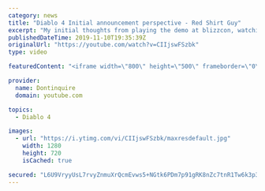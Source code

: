 ```yaml
---
category: news
title: "Diablo 4 Initial announcement perspective - Red Shirt Guy"
excerpt: "My initial thoughts from playing the demo at blizzcon, watching the developer interviews, and listening to the wacky Q&A from the systems and features panel."
publishedDateTime: 2019-11-10T19:35:39Z
originalUrl: "https://youtube.com/watch?v=CIIjswFSzbk"
type: video

featuredContent: "<iframe width=\"800\" height=\"500\" frameborder=\"0\" src=\"https://www.youtube.com/embed/CIIjswFSzbk\" allow=\"accelerometer; autoplay; encrypted-media; gyroscope; picture-in-picture\" allowfullscreen></iframe>"

provider:
  name: Dontinquire
  domain: youtube.com

topics:
  - Diablo 4

images:
  - url: "https://i.ytimg.com/vi/CIIjswFSzbk/maxresdefault.jpg"
    width: 1280
    height: 720
    isCached: true

secured: "L6U9VryyUsL7rvyZnmuXrQcmEvws5+NGtk6PDm7p91gRK8nZc7tnR1Tw6k3p3XQHggM0BUIbQvaWJEa00IrH2kmFYFOcZSprdPqybKt5m1qe8S11ANZNKiTjFJc3SEbyB/qYB5zMy3uZ/IZK5QW/VrRrDDL7eLdfDhhfswRQ+X5vJsAup3p5o+D76DSA6TPqAansd2SgGPFrRWrao0uguMFI8mBHVvyW0acnxIyi62JOG9pgLXUahcaLEIQB84MAjnGD5Ej0M8PqOhdnFaVCxQ2crSG9isNEzKy7eWIu9ffEvyCToPYX+DfPGz0f43upMO8UU7TxabW5ir05gNarpPqQW1rgHZWwr2KuRQbFXr/ZcS8KQqfBxu6FPguJP28aPqAd41CuOh2m75U9AI0FhWSiIPo6e9ODs9Zq1PuhevSa+G5fLq6GPiWdbmh+x/6j;cTFPQLPUByEmrCr7QOQD4A=="
---
```


